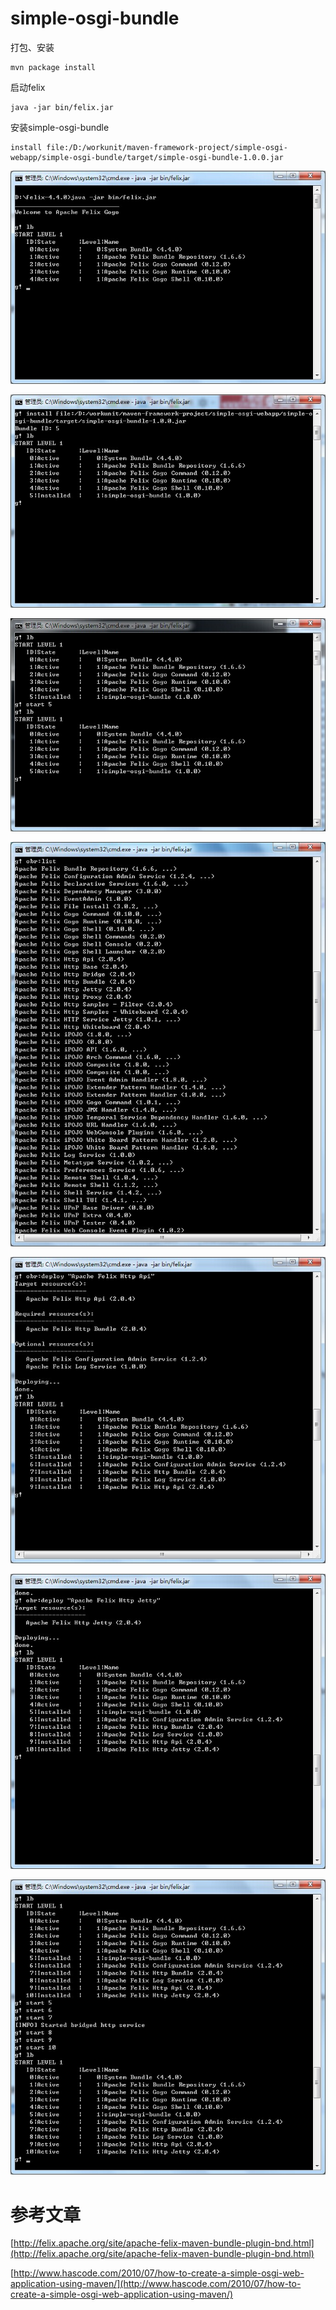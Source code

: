 # simple-osgi-bundle

打包、安装

```
mvn package install
```

启动felix

```
java -jar bin/felix.jar
```

安装simple-osgi-bundle

```
install file:/D:/workunit/maven-framework-project/simple-osgi-webapp/simple-osgi-bundle/target/simple-osgi-bundle-1.0.0.jar
```

![](src/main/resources/osgi-felix-1.jpg)

![](src/main/resources/osgi-felix-2.jpg)

![](src/main/resources/osgi-felix-3.jpg)

![](src/main/resources/osgi-felix-4.jpg)

![](src/main/resources/osgi-felix-5.jpg)

![](src/main/resources/osgi-felix-6.jpg)

![](src/main/resources/osgi-felix-7.jpg)


# 参考文章

[http://felix.apache.org/site/apache-felix-maven-bundle-plugin-bnd.html](http://felix.apache.org/site/apache-felix-maven-bundle-plugin-bnd.html)

[http://www.hascode.com/2010/07/how-to-create-a-simple-osgi-web-application-using-maven/](http://www.hascode.com/2010/07/how-to-create-a-simple-osgi-web-application-using-maven/)